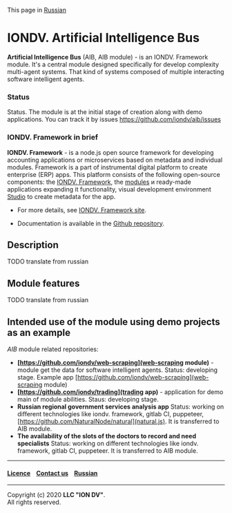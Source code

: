 This page in [Russian](./README_RU.md)

# IONDV. Artificial Intelligence Bus


**Artificial Intelligence Bus** (AIB, AIB module) - is an IONDV. Framework module. It's a central module designed specifically for 
develop complexity multi-agent systems. That kind of systems composed of multiple interacting software intelligent agents.

### Status
Status. The module is at the initial stage of creation along with demo applications. You can track it by issues https://github.com/iondv/aib/issues

### IONDV. Framework in brief

**IONDV. Framework** - is a node.js open source framework for developing accounting applications
or microservices based on metadata and individual modules. Framework is a part of 
instrumental digital platform to create enterprise 
(ERP) apps. This platform consists of the following open-source components: the [IONDV. Framework](https://github.com/iondv/framework), the
[modules](https://github.com/topics/iondv-module) и ready-made applications expanding it
functionality, visual development environment [Studio](https://github.com/iondv/studio) to create metadata for the app.

* For more details, see [IONDV. Framework site](https://iondv.com). 

* Documentation is available in the [Github repository](https://github.com/iondv/framework/blob/master/docs/en/index.md).

## Description
TODO translate from russian
   
## Module features

TODO translate from russian

## Intended use of the module using demo projects as an example
 
 _AIB_ module related repositories:
 * **[https://github.com/iondv/web-scraping](web-scraping module)** - module get the data for software intelligent agents. 
 Status: developing stage. Example app [https://github.com/iondv/web-scraping](web-scraping module)
 * **[https://github.com/iondv/trading](trading app)** - application for demo main of module abilities. Staus: developing stage. 
 * **Russian regional government services analysis app** Status: working on different technologies like iondv. framework, gitlab CI, puppeteer, 
 [https://github.com/NaturalNode/natural](natural.js). It is transferred to AIB module.
 * **The availability of the slots of the doctors to record and need specialists** Status: working on different technologies 
 like iondv. framework, gitlab CI, puppeteer. It is transferred to AIB module.
 
  
 --------------------------------------------------------------------------  
 
 
  #### [Licence](/LICENSE) &ensp;  [Contact us](https://iondv.ru) &ensp;  [Russian](./README_RU.md)   &ensp;           
 
 
 --------------------------------------------------------------------------  
 
 Copyright (c) 2020 **LLC "ION DV"**.  
 All rights reserved. 
